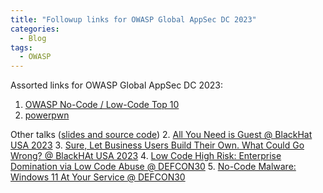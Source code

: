 ```yaml
---
title: "Followup links for OWASP Global AppSec DC 2023"
categories:
  - Blog
tags:
  - OWASP
---
```


Assorted links for OWASP Global AppSec DC 2023:

1. [OWASP No-Code / Low-Code Top 10](https://owasp.org/www-project-top-10-low-code-no-code-security-risks/)
2. [powerpwn](https://github.com/mbrg/power-pwn)

Other talks ([slides and source code](https://mbgsec.com/talks))
2. [All You Need is Guest @ BlackHat USA 2023](https://www.blackhat.com/us-23/briefings/schedule/index.html#all-you-need-is-guest-32647)
3. [Sure, Let Business Users Build Their Own. What Could Go Wrong? @ BlackHAt USA 2023](https://www.blackhat.com/sector/2023/briefings/schedule/#sure-let-business-users-build-their-own-what-could-go-wrong-36063)
4. [Low Code High Risk: Enterprise Domination via Low Code Abuse @ DEFCON30](https://www.youtube.com/watch?v=D3A62Rzozq4)
5. [No-Code Malware: Windows 11 At Your Service @ DEFCON30](https://www.youtube.com/watch?v=e8PEIOa6W9M)
